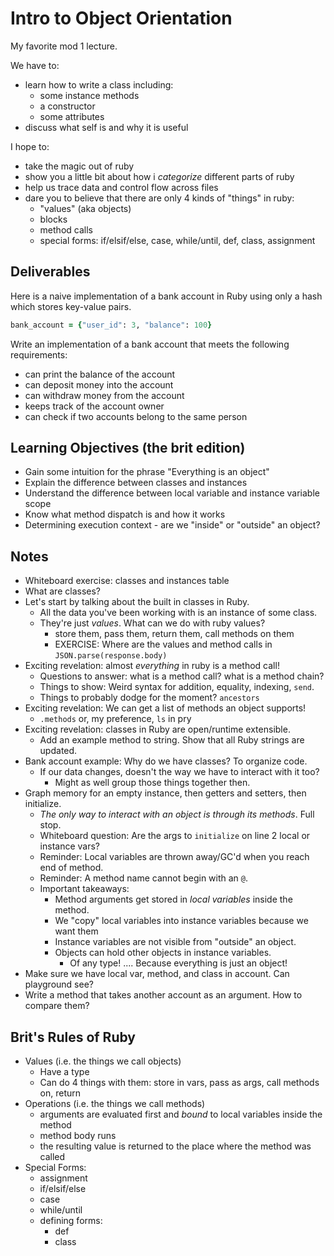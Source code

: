 # Intro to Object Orientation

My favorite mod 1 lecture.

We have to:
  * learn how to write a class including:
    * some instance methods
    * a constructor
    * some attributes
  * discuss what self is and why it is useful

I hope to:
  * take the magic out of ruby
  * show you a little bit about how i _categorize_ different parts of ruby
  * help us trace data and control flow across files
  * dare you to believe that there are only 4 kinds of "things" in ruby:
    * "values" (aka objects)
    * blocks
    * method calls
    * special forms: if/elsif/else, case, while/until, def, class, assignment


## Deliverables

Here is a naive implementation of a bank account in Ruby using only a hash which stores key-value pairs.

```ruby
bank_account = {"user_id": 3, "balance": 100}
```

Write an implementation of a bank account that meets the following requirements:

* can print the balance of the account
* can deposit money into the account
* can withdraw money from the account
* keeps track of the account owner
* can check if two accounts belong to the same person





## Learning Objectives (the brit edition)

* Gain some intuition for the phrase "Everything is an object"
* Explain the difference between classes and instances
* Understand the difference between local variable and instance variable scope
* Know what method dispatch is and how it works
* Determining execution context - are we "inside" or "outside" an object?

## Notes

- Whiteboard exercise: classes and instances table
- What are classes?
- Let's start by talking about the built in classes in Ruby.
  * All the data you've been working with is an instance of some class.
  * They're just _values_. What can we do with ruby values?
    * store them, pass them, return them, call methods on them
    * EXERCISE: Where are the values and method calls in `JSON.parse(response.body)`
- Exciting revelation: almost _everything_ in ruby is a method call!
  * Questions to answer: what is a method call? what is a method chain?
  * Things to show: Weird syntax for addition, equality, indexing, `send`.
  * Things to probably dodge for the moment? `ancestors`
- Exciting revelation: We can get a list of methods an object supports!
    * `.methods` or,  my preference, `ls` in pry
- Exciting revelation: classes in Ruby are open/runtime extensible.
  * Add an example method to string. Show that all Ruby strings are updated.
- Bank account example: Why do we have classes? To organize code.
  - If our data changes, doesn't the way we have to interact with it too?
    * Might as well group those things together then.
- Graph memory for an empty instance, then getters and setters, then initialize.
  * _The only way to interact with an object is through its methods_. Full stop.
  * Whiteboard question: Are the args to `initialize` on line 2 local or instance vars?
  * Reminder: Local variables are thrown away/GC'd when you reach end of method.
  * Reminder: A method name cannot begin with an `@`.
  * Important takeaways:
    * Method arguments get stored in _local variables_ inside the method.
    * We "copy" local variables into instance variables because we want them
    * Instance variables are not visible from "outside" an object.
    * Objects can hold other objects in instance variables.
      * Of any type! .... Because everything is just an object!
- Make sure we have local var, method, and class in account. Can playground see?
- Write a method that takes another account as an argument. How to compare them?

## Brit's Rules of Ruby

* Values (i.e. the things we call objects)
  * Have a type
  * Can do 4 things with them: store in vars, pass as args, call methods on, return
* Operations (i.e. the things we call methods)
  * arguments are evaluated first and _bound_ to local variables inside the method
  * method body runs
  * the resulting value is returned to the place where the method was called
* Special Forms:
  * assignment
  * if/elsif/else
  * case
  * while/until
  * defining forms:
    * def
    * class